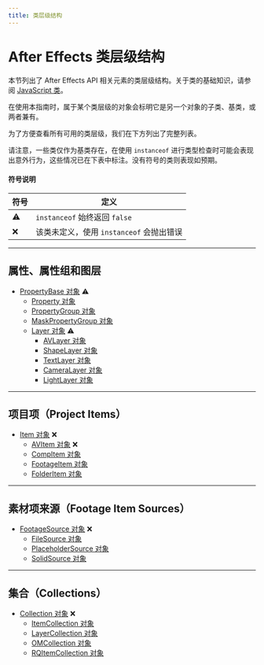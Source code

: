```yaml
---
title: 类层级结构
---
```

# After Effects 类层级结构

本节列出了 After Effects API 相关元素的类层级结构。关于类的基础知识，请参阅 [JavaScript 类](../javascript#javascript-classes)。

在使用本指南时，属于某个类层级的对象会标明它是另一个对象的子类、基类，或两者兼有。

为了方便查看所有可用的类层级，我们在下方列出了完整列表。

请注意，一些类仅作为基类存在，在使用 `instanceof` 进行类型检查时可能会表现出意外行为，这些情况已在下表中标注。没有符号的类则表现如预期。

#### 符号说明

| 符号 | 定义       |
| ---- | -------- |
| ⚠  | `instanceof` 始终返回 `false`         |
| ❌  | 该类未定义，使用 `instanceof` 会抛出错误 |

---

## 属性、属性组和图层

- [PropertyBase 对象](../../property/propertybase) ⚠
  - [Property 对象](../../property/property)
  - [PropertyGroup 对象](../../property/propertygroup)
  - [MaskPropertyGroup 对象](../../property/maskpropertygroup)
  - [Layer 对象](../../layer/layer) ⚠
    - [AVLayer 对象](../../layer/avlayer)
    - [ShapeLayer 对象](../../layer/shapelayer)
    - [TextLayer 对象](../../layer/textlayer)
    - [CameraLayer 对象](../../layer/cameralayer)
    - [LightLayer 对象](../../layer/lightlayer)

---

## 项目项（Project Items）

- [Item 对象](../../item/item) ❌
  - [AVItem 对象](../../item/avitem) ❌
  - [CompItem 对象](../../item/compitem)
  - [FootageItem 对象](../../item/footageitem)
  - [FolderItem 对象](../../item/folderitem)

---

## 素材项来源（Footage Item Sources）

- [FootageSource 对象](../../sources/footagesource) ❌
  - [FileSource 对象](../../sources/filesource)
  - [PlaceholderSource 对象](../../sources/placeholdersource)
  - [SolidSource 对象](../../sources/solidsource)

---

## 集合（Collections）

- [Collection 对象](../../other/collection) ❌
  - [ItemCollection 对象](../../item/itemcollection)
  - [LayerCollection 对象](../../layer/layercollection)
  - [OMCollection 对象](../../renderqueue/omcollection)
  - [RQItemCollection 对象](../../renderqueue/rqitemcollection)

```
